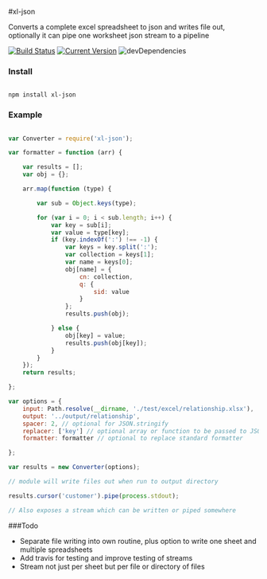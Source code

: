 #xl-json

Converts a complete excel spreadsheet to json and writes file out, optionally it can pipe one worksheet json stream to a pipeline  

[![Build Status](https://travis-ci.org/circabs/xl-json.svg?branch=master)](https://travis-ci.org/circabs/xl-json)
[![Current Version](https://img.shields.io/npm/v/xl-json.svg)](https://www.npmjs.org/package/xl-json)
![devDependencies](http://img.shields.io/david/dev/simon-p-r/xl-json.svg)


### Install

````ShellSession

npm install xl-json

````

### Example

```js

var Converter = require('xl-json');

var formatter = function (arr) {

    var results = [];
    var obj = {};

    arr.map(function (type) {

        var sub = Object.keys(type);

        for (var i = 0; i < sub.length; i++) {
            var key = sub[i];
            var value = type[key];
            if (key.indexOf(':') !== -1) {
                var keys = key.split(':');
                var collection = keys[1];
                var name = keys[0];
                obj[name] = {
                    cn: collection,
                    q: {
                        sid: value
                    }
                };
                results.push(obj);

            } else {
                obj[key] = value;
                results.push(obj[key]);
            }
        }
    });
    return results;

};

var options = {
    input: Path.resolve(__dirname, './test/excel/relationship.xlsx'),
    output: '../output/relationship',
    spacer: 2, // optional for JSON.stringify
    replacer: ['key'] // optional array or function to be passed to JSON.stringify
    formatter: formatter // optional to replace standard formatter

};

var results = new Converter(options);

// module will write files out when run to output directory

results.cursor('customer').pipe(process.stdout);

// Also exposes a stream which can be written or piped somewhere

```

###Todo

+ Separate file writing into own routine, plus option to write one sheet and multiple spreadsheets
+ Add travis for testing and improve testing of streams
+ Stream not just per sheet but per file or directory of files
